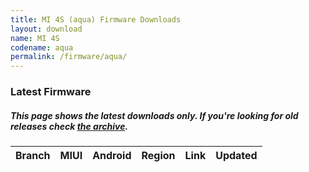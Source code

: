 ```yaml
---
title: MI 4S (aqua) Firmware Downloads
layout: download
name: MI 4S
codename: aqua
permalink: /firmware/aqua/
---
```


### Latest Firmware
##### This page shows the latest downloads only. If you're looking for old releases check [the archive](/archive/firmware/aqua/).

<div class="table-responsive-md" id="table-wrapper">
<table id="firmware" class="display dt-responsive nowrap compact table table-striped table-hover table-sm">
    <thead class="thead-dark">
        <tr>
            <th>Branch</th>
            <th>MIUI</th>
            <th>Android</th>
            <th>Region</th>
            <th>Link</th>
            <th>Updated</th>
        </tr>
    </thead>
    <script>loadFirmwareDownloads('aqua', 'latest')</script>
</table>
</div>
